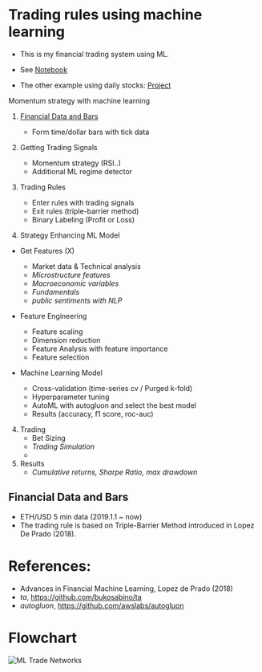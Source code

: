 # Trading rules using machine learning 


- This is my financial trading system using ML.

- See [Notebook](https://github.com/jo-cho/trading-rules-using-machine-learning/blob/main/Notebooks/ETHUSD%20trading%20ML.ipynb)
- The other example using daily stocks: [Project](https://github.com/jo-cho/trading-rules-using-machine-learning/tree/main/Notebooks/project)


Momentum strategy with machine learning

1. [Financial Data and Bars](#financial-data-and-bars)

    - Form time/dollar bars with tick data

2. Getting Trading Signals
    - Momentum strategy (RSI..)
    - Additional ML regime detector

3. Trading Rules
    - Enter rules with trading signals
    - Exit rules (triple-barrier method)
    - Binary Labeling (Profit or Loss)


4. Strategy Enhancing ML Model

- Get Features (X)

    - Market data & Technical analysis
    - *Microstructure features*
    - *Macroeconomic variables*
    - *Fundamentals*
    - *public sentiments with NLP*

- Feature Engineering
    - Feature scaling
    - Dimension reduction
    - Feature Analysis with feature importance
    - Feature selection
    
- Machine Learning Model
    - Cross-validation (time-series cv / Purged k-fold)  
    - Hyperparameter tuning
    - AutoML with autogluon and select the best model
    - Results (accuracy, f1 score, roc-auc)
    
4. Trading
    - Bet Sizing
    - *Trading Simulation*
    - 
5. Results
    - *Cumulative returns, Sharpe Ratio, max drawdown*

## Financial Data and Bars

 - ETH/USD 5 min data (2019.1.1 ~ now)
 - The trading rule is based on Triple-Barrier Method introduced in Lopez De Prado (2018).


# References: 
- Advances in Financial Machine Learning, Lopez de Prado (2018)
- *ta*, https://github.com/bukosabino/ta
- *autogluon*, https://github.com/awslabs/autogluon

# Flowchart
![ML Trade Networks](https://user-images.githubusercontent.com/52461409/132567663-eeead1ab-d3de-4cf3-a79f-6fea94722999.png)
